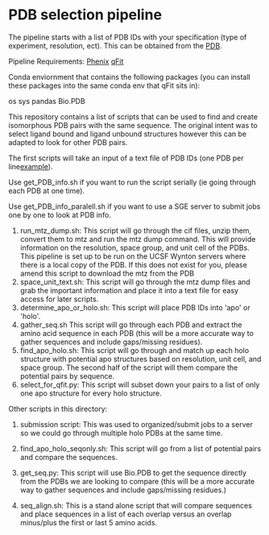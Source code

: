 # PDB selection pipeline

The pipeline starts with a list of PDB IDs with your specification (type of experiment, resolution, ect). This can be obtained from the [PDB](https://www.rcsb.org/). 

Pipeline Requirements:
[Phenix](https://phenix-online.org/documentation/install-setup-run.html)
[qFit](https://github.com/ExcitedStates/qfit-3.0)

Conda enviornment that contains the following packages (you can install these packages into the same conda env that qFit sits in):

os
sys
pandas
Bio.PDB


This repository contains a list of scripts that can be used to find and create isomorphous PDB pairs with the same sequence. The original intent was to select ligand bound and ligand unbound structures however this can be adapted to look for other PDB pairs. 


The first scripts will take an input of a text file of PDB IDs (one PDB per line[example](https://github.com/stephaniewankowicz/PDB_selection_pipeline/blob/master/PDB_ID_2A_res.txt)).

Use get_PDB_info.sh if you want to run the script serially (ie going through each PDB at one time).

Use get_PDB_info_paralell.sh if you want to use a SGE server to submit jobs one by one to look at PDB info.



 



1) run_mtz_dump.sh: This script will go through the cif files, unzip them, convert them to mtz and run the mtz dump command. This will provide information on the resolution, space group, and unit cell of the PDBs. This pipeline is set up to be run on the UCSF Wynton servers where there is a local copy of the PDB. If this does not exist for you, please amend this script to download the mtz from the PDB
2) space_unit_text.sh: This script will go through the mtz dump files and grab the important information and place it into a text file for easy access for later scripts. 
3) determine_apo_or_holo.sh: This script will place PDB IDs into 'apo' or 'holo'. 
4) gather_seq.sh This script will go through each PDB and extract the amino acid sequence in each PDB (this will be a more accurate way to gather sequences and include gaps/missing residues). 
5) find_apo_holo.sh: This script will go through and match up each holo structure with potential apo structures based on resolution, unit cell, and space group. The second half of the script will them compare the potential pairs by sequence. 
6) select_for_qfit.py: This script will subset down your pairs to a list of only one apo structure for every holo structure.


Other scripts in this directory:

1) submission script: This was used to organized/submit jobs to a server so we could go through multiple holo PDBs at the same time.

2) find_apo_holo_seqonly.sh: This script will go from a list of potential pairs and compare the sequences. 

3) get_seq.py: This script will use Bio.PDB to get the sequence directly from the PDBs we are looking to compare (this will be a more accurate way to gather sequences and include gaps/missing residues.)

4) seq_align.sh: This is a stand alone script that will compare sequences and place sequences in a list of each overlap versus an overlap minus/plus the first or last 5 amino acids.
